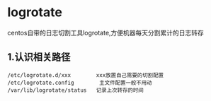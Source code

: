 # logrotate
centos自带的日志切割工具logrotate,方便机器每天分割累计的日志转存

## 1.认识相关路径
```
/etc/logrotate.d/xxx        xxx放置自己需要的切割配置
/etc/logrotate.config        主文件配置一般不用动
/var/lib/logrotate/status   记录上次转存的时间
```
